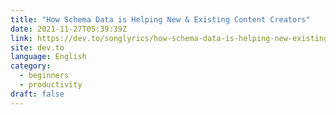 ```yaml
---
title: "How Schema Data is Helping New & Existing Content Creators"
date: 2021-11-27T05:39:39Z
link: https://dev.to/songlyrics/how-schema-data-is-helping-new-existing-content-creators-2d94?utm_medium=RSS&utm_source=news.12bit.vn
site: dev.to
language: English
category:
  - beginners
  - productivity
draft: false
---
```

